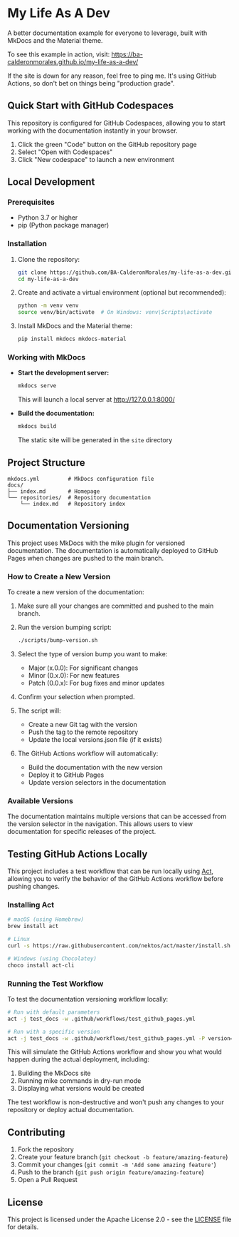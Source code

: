 # My Life As A Dev

A better documentation example for everyone to leverage, built with MkDocs and the Material theme.

To see this example in action, visit: https://ba-calderonmorales.github.io/my-life-as-a-dev/

If the site is down for any reason, feel free to ping me. It's using GitHub Actions, so don't bet on things being "production grade".

## Quick Start with GitHub Codespaces

This repository is configured for GitHub Codespaces, allowing you to start working with the documentation instantly in your browser.

1. Click the green "Code" button on the GitHub repository page
2. Select "Open with Codespaces"
3. Click "New codespace" to launch a new environment

## Local Development

### Prerequisites
- Python 3.7 or higher
- pip (Python package manager)

### Installation

1. Clone the repository:
   ```bash
   git clone https://github.com/BA-CalderonMorales/my-life-as-a-dev.git
   cd my-life-as-a-dev
   ```

2. Create and activate a virtual environment (optional but recommended):
   ```bash
   python -m venv venv
   source venv/bin/activate  # On Windows: venv\Scripts\activate
   ```

3. Install MkDocs and the Material theme:
   ```bash
   pip install mkdocs mkdocs-material
   ```

### Working with MkDocs

- **Start the development server:**
  ```bash
  mkdocs serve
  ```
  This will launch a local server at http://127.0.0.1:8000/

- **Build the documentation:**
  ```bash
  mkdocs build
  ```
  The static site will be generated in the `site` directory

## Project Structure

```
mkdocs.yml         # MkDocs configuration file
docs/
├── index.md       # Homepage
└── repositories/  # Repository documentation
    └── index.md   # Repository index
```

## Documentation Versioning

This project uses MkDocs with the mike plugin for versioned documentation. The documentation is automatically deployed to GitHub Pages when changes are pushed to the main branch.

### How to Create a New Version

To create a new version of the documentation:

1. Make sure all your changes are committed and pushed to the main branch.

2. Run the version bumping script:
   ```bash
   ./scripts/bump-version.sh
   ```

3. Select the type of version bump you want to make:
   - Major (x.0.0): For significant changes
   - Minor (0.x.0): For new features
   - Patch (0.0.x): For bug fixes and minor updates

4. Confirm your selection when prompted.

5. The script will:
   - Create a new Git tag with the version
   - Push the tag to the remote repository
   - Update the local versions.json file (if it exists)

6. The GitHub Actions workflow will automatically:
   - Build the documentation with the new version
   - Deploy it to GitHub Pages
   - Update version selectors in the documentation

### Available Versions

The documentation maintains multiple versions that can be accessed from the version selector in the navigation. This allows users to view documentation for specific releases of the project.

## Testing GitHub Actions Locally

This project includes a test workflow that can be run locally using [Act](https://github.com/nektos/act), allowing you to verify the behavior of the GitHub Actions workflow before pushing changes.

### Installing Act

```bash
# macOS (using Homebrew)
brew install act

# Linux
curl -s https://raw.githubusercontent.com/nektos/act/master/install.sh | sudo bash

# Windows (using Chocolatey)
choco install act-cli
```

### Running the Test Workflow

To test the documentation versioning workflow locally:

```bash
# Run with default parameters
act -j test_docs -w .github/workflows/test_github_pages.yml

# Run with a specific version
act -j test_docs -w .github/workflows/test_github_pages.yml -P version=1.2.3
```

This will simulate the GitHub Actions workflow and show you what would happen during the actual deployment, including:

1. Building the MkDocs site
2. Running mike commands in dry-run mode
3. Displaying what versions would be created

The test workflow is non-destructive and won't push any changes to your repository or deploy actual documentation.

## Contributing

1. Fork the repository
2. Create your feature branch (`git checkout -b feature/amazing-feature`)
3. Commit your changes (`git commit -m 'Add some amazing feature'`)
4. Push to the branch (`git push origin feature/amazing-feature`)
5. Open a Pull Request

## License

This project is licensed under the Apache License 2.0 - see the [LICENSE](LICENSE) file for details.
